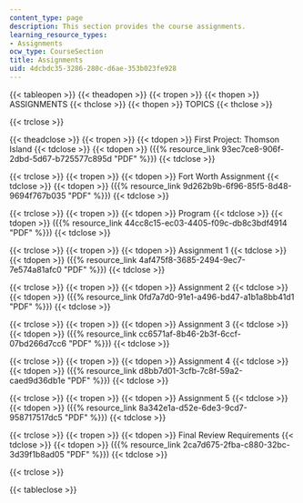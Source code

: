 ```yaml
---
content_type: page
description: This section provides the course assignments.
learning_resource_types:
- Assignments
ocw_type: CourseSection
title: Assignments
uid: 4dcbdc35-3286-280c-d6ae-353b023fe928
---
```


{{< tableopen >}}
{{< theadopen >}}
{{< tropen >}}
{{< thopen >}}
ASSIGNMENTS
{{< thclose >}}
{{< thopen >}}
TOPICS
{{< thclose >}}

{{< trclose >}}

{{< theadclose >}}
{{< tropen >}}
{{< tdopen >}}
First Project: Thomson Island
{{< tdclose >}}
{{< tdopen >}}
({{% resource_link 93ec7ce8-906f-2dbd-5d67-b725577c895d "PDF" %}})
{{< tdclose >}}

{{< trclose >}}
{{< tropen >}}
{{< tdopen >}}
Fort Worth Assignment
{{< tdclose >}}
{{< tdopen >}}
({{% resource_link 9d262b9b-6f96-85f5-8d48-9694f767b035 "PDF" %}})
{{< tdclose >}}

{{< trclose >}}
{{< tropen >}}
{{< tdopen >}}
Program
{{< tdclose >}}
{{< tdopen >}}
({{% resource_link 44cc8c15-ec03-4405-f09c-db8c3bdf4914 "PDF" %}})
{{< tdclose >}}

{{< trclose >}}
{{< tropen >}}
{{< tdopen >}}
Assignment 1
{{< tdclose >}}
{{< tdopen >}}
({{% resource_link 4af475f8-3685-2494-9ec7-7e574a81afc0 "PDF" %}})
{{< tdclose >}}

{{< trclose >}}
{{< tropen >}}
{{< tdopen >}}
Assignment 2
{{< tdclose >}}
{{< tdopen >}}
({{% resource_link 0fd7a7d0-91e1-a496-bd47-a1b1a8bb41d1 "PDF" %}})
{{< tdclose >}}

{{< trclose >}}
{{< tropen >}}
{{< tdopen >}}
Assignment 3
{{< tdclose >}}
{{< tdopen >}}
({{% resource_link cc6571af-8b46-2b3f-6ccf-07bd266d7cc6 "PDF" %}})
{{< tdclose >}}

{{< trclose >}}
{{< tropen >}}
{{< tdopen >}}
Assignment 4
{{< tdclose >}}
{{< tdopen >}}
({{% resource_link d8bb7d01-3cfb-7c8f-59a2-caed9d36db1e "PDF" %}})
{{< tdclose >}}

{{< trclose >}}
{{< tropen >}}
{{< tdopen >}}
Assignment 5
{{< tdclose >}}
{{< tdopen >}}
({{% resource_link 8a342e1a-d52e-6de3-9cd7-958717517dc5 "PDF" %}})
{{< tdclose >}}

{{< trclose >}}
{{< tropen >}}
{{< tdopen >}}
Final Review Requirements
{{< tdclose >}}
{{< tdopen >}}
({{% resource_link 2ca7d675-2fba-c880-32bc-3d39f1b8ad05 "PDF" %}})
{{< tdclose >}}

{{< trclose >}}

{{< tableclose >}}